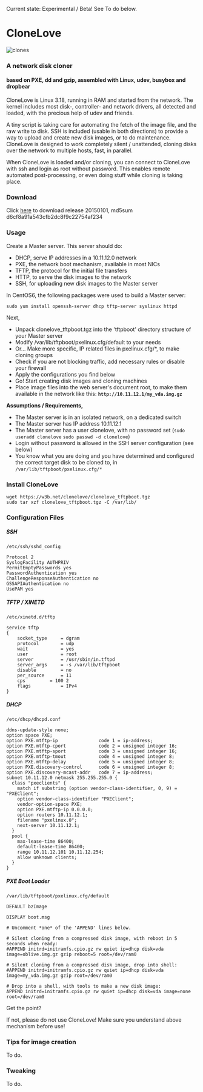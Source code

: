Current state: Experimental / Beta! See To do below.

# CloneLove

![clones](https://w3b.net/clonelove/clones.jpg "clones")

### A network disk cloner
#### based on PXE, dd and gzip, assembled with Linux, udev, busybox and dropbear

CloneLove is Linux 3.18, running in RAM and started from the network. The kernel includes most disk-, controller- and network drivers, all detected and loaded, with the precious help of udev and friends.

A tiny script is taking care for automating the fetch of the image file, and the raw write to disk. SSH is included (usable in both directions) to provide a way to upload and create new disk images, or to do maintenance. CloneLove is designed to work completely silent / unattended, cloning disks over the network to multiple hosts, fast, in parallel.

When CloneLove is loaded and/or cloning, you can connect to CloneLove with ssh and login as root without password. This enables remote automated post-processing, or even doing stuff while cloning is taking place.

### Download

Click [here](https://w3b.net/clonelove/clone.go) to download release 20150101, md5sum d6cf8a91a543cfb2dc8f9c22754af234

### Usage

Create a Master server. This server should do:

* DHCP, serve IP addresses in a 10.11.12.0 network
* PXE, the network boot mechanism, available in most NICs
* TFTP, the protocol for the initial file transfers
* HTTP, to serve the disk images to the network
* SSH, for uploading new disk images to the Master server

In CentOS6, the following packages were used to build a Master server:

    sudo yum install openssh-server dhcp tftp-server syslinux httpd

Next,

* Unpack clonelove_tftpboot.tgz into the 'tftpboot' directory structure of your Master server
* Modify /var/lib/tftpboot/pxelinux.cfg/default to your needs
* Or... Make more specific, IP related files in pxelinux.cfg/*, to make cloning groups
* Check if you are not blocking traffic, add necessary rules or disable your firewall
* Apply the configurations you find below
* Go! Start creating disk images and cloning machines
* Place image files into the web server's document root, to make them available in the network like this: **`http://10.11.12.1/my_vda.img.gz`**

**Assumptions / Requirements,**

* The Master server is in an isolated network, on a dedicated switch
* The Master server has IP address 10.11.12.1
* The Master server has a user clonelove, with no password set (`sudo useradd clonelove` `sudo passwd -d clonelove`)
* Login without password is allowed in the SSH server configuration (see below)
* You know what you are doing and you have determined and configured the correct target disk to be cloned to, in `/var/lib/tftpboot/pxelinux.cfg/*`

### Install CloneLove

    wget https://w3b.net/clonelove/clonelove_tftpboot.tgz
    sudo tar xzf clonelove_tftpboot.tgz -C /var/lib/

### Configuration Files

##### SSH

`/etc/ssh/sshd_config`

    Protocol 2
    SyslogFacility AUTHPRIV
    PermitEmptyPasswords yes
    PasswordAuthentication yes
    ChallengeResponseAuthentication no
    GSSAPIAuthentication no
    UsePAM yes

##### TFTP / XINETD

`/etc/xinetd.d/tftp`

    service tftp
    {
    	socket_type		= dgram
    	protocol		= udp
    	wait			= yes
    	user			= root
    	server			= /usr/sbin/in.tftpd
    	server_args		= -s /var/lib/tftpboot
    	disable			= no
    	per_source		= 11
    	cps			= 100 2
    	flags			= IPv4
    } 

##### DHCP

`/etc/dhcp/dhcpd.conf`

    ddns-update-style none;
    option space PXE;
    option PXE.mtftp-ip               code 1 = ip-address;  
    option PXE.mtftp-cport            code 2 = unsigned integer 16;
    option PXE.mtftp-sport            code 3 = unsigned integer 16;
    option PXE.mtftp-tmout            code 4 = unsigned integer 8;
    option PXE.mtftp-delay            code 5 = unsigned integer 8;
    option PXE.discovery-control      code 6 = unsigned integer 8;
    option PXE.discovery-mcast-addr   code 7 = ip-address;
    subnet 10.11.12.0 netmask 255.255.255.0 {
      class "pxeclients" {
        match if substring (option vendor-class-identifier, 0, 9) = "PXEClient";
        option vendor-class-identifier "PXEClient";
        vendor-option-space PXE;
        option PXE.mtftp-ip 0.0.0.0;
        option routers 10.11.12.1;
        filename "pxelinux.0";
        next-server 10.11.12.1;
      }
      pool {
        max-lease-time 86400;
        default-lease-time 86400;
        range 10.11.12.101 10.11.12.254;
        allow unknown clients;
      }
    }

##### PXE Boot Loader

`/var/lib/tftpboot/pxelinux.cfg/default`

    DEFAULT bzImage
    
    DISPLAY boot.msg
    
    # Uncomment *one* of the 'APPEND' lines below.
    
    # Silent cloning from a compressed disk image, with reboot in 5 seconds when ready:
    #APPEND initrd=initramfs.cpio.gz rw quiet ip=dhcp disk=vda image=oblive.img.gz gzip reboot=5 root=/dev/ram0
    
    # Silent cloning from a compressed disk image, drop into shell:
    #APPEND initrd=initramfs.cpio.gz rw quiet ip=dhcp disk=vda image=my_vda.img.gz gzip root=/dev/ram0
    
    # Drop into a shell, with tools to make a new disk image:
    APPEND initrd=initramfs.cpio.gz rw quiet ip=dhcp disk=vda image=none root=/dev/ram0
    
Get the point?

If not, please do not use CloneLove! Make sure you understand above mechanism before use!

### Tips for image creation

To do.

### Tweaking

To do.

